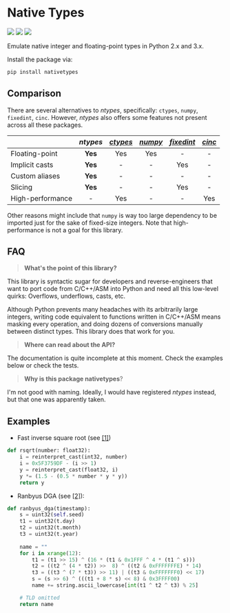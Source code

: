 Native Types
============

[![](https://api.travis-ci.org/AlexAltea/ntypes.svg?branch=master)](https://travis-ci.org/AlexAltea/ntypes/)
[![](https://coveralls.io/repos/github/AlexAltea/ntypes/badge.svg?branch=master)](https://coveralls.io/github/AlexAltea/ntypes?branch=master)
[![](https://img.shields.io/pypi/v/nativetypes.svg)](https://pypi.python.org/pypi/nativetypes)

Emulate native integer and floating-point types in Python 2.x and 3.x.

Install the package via:

```bash
pip install nativetypes
````


## Comparison

There are several alternatives to *ntypes*, specifically: `ctypes`, `numpy`, `fixedint`, `cinc`. However, *ntypes* also offers some features not present across all these packages.

|                  | *ntypes*     | [*ctypes*](https://docs.python.org/3/library/ctypes.html) | [*numpy*](https://pypi.python.org/pypi/numpy) | [*fixedint*](https://pypi.python.org/pypi/fixedint) | [*cinc*](https://pypi.python.org/pypi/cinc) |
|------------------|:------------:|:--------:|:-------:|:----------:|:------:|
| Floating-point   | __Yes__      | Yes      | Yes     | -          | -      |
| Implicit casts   | __Yes__      | -        | -       | Yes        | -      |
| Custom aliases   | __Yes__      | -        | -       | -          | -      |
| Slicing          | __Yes__      | -        | -       | Yes        | -      |
| High-performance | -            | Yes      | -       | -          | Yes    |

Other reasons might include that `numpy` is way too large dependency to be imported just for the sake of fixed-size integers. Note that high-performance is not a goal for this library.


## FAQ

> __What's the point of this library?__

This library is syntactic sugar for developers and reverse-engineers that want to port code from C/C++/ASM into Python and need all this low-level quirks: Overflows, underflows, casts, etc.

Although Python prevents many headaches with its arbitrarily large integers, writing code equivalent to functions written in C/C++/ASM means masking every operation, and doing dozens of conversions manually between distinct types. This library does that work for you.

> __Where can read about the API?__

The documentation is quite incomplete at this moment. Check the examples below or check the tests.

>  __Why is this package nativetypes__?

I'm not good with naming. Ideally, I would have registered *ntypes* instead, but that one was apparently taken.


## Examples

* Fast inverse square root (see [[1]](https://en.wikipedia.org/wiki/Fast_inverse_square_root#Overview_of_the_code))

```python
def rsqrt(number: float32):
    i = reinterpret_cast(int32, number)
    i = 0x5F3759DF - (i >> 1)
    y = reinterpret_cast(float32, i)
    y *= (1.5 - (0.5 * number * y * y))
    return y
```

* Ranbyus DGA (see [[2]](https://www.govcert.admin.ch/blog/25/when-mirai-meets-ranbyus)):
```python
def ranbyus_dga(timestamp):
    s = uint32(self.seed)
    t1 = uint32(t.day)
    t2 = uint32(t.month)
    t3 = uint32(t.year)
    
    name = ""
    for i in xrange(12):
        t1 = (t1 >> 15) ^ (16 * (t1 & 0x1FFF ^ 4 * (t1 ^ s)))
        t2 = ((t2 ^ (4 * t2)) >>  8) ^ ((t2 & 0xFFFFFFFE) * 14)
        t3 = ((t3 ^ (7 * t3)) >> 11) | ((t3 & 0xFFFFFFF0) << 17)
        s = (s >> 6) ^ (((t1 + 8 * s) << 8) & 0x3FFFF00)
        name += string.ascii_lowercase[int(t1 ^ t2 ^ t3) % 25]

    # TLD omitted
    return name
```
